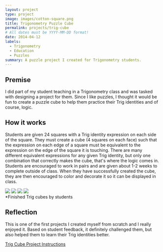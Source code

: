 ```yaml
---
layout: project
type: project
image: images/cotton-square.png
title: Trigonometry Puzzle Cube
permalink: projects/trig-cube
# All dates must be YYYY-MM-DD format!
date: 2014-04-12
labels:
  - Trigonometry
  - Education
  - Puzzles
summary: A puzzle project I created for Trigonometry students.
---
```


## Premise
I did part of my student teaching in a Trigonometry class and was tasked with designing a project for them.  Since I like puzzles, I thought it would be fun to create a puzzle cube to help them practice their Trig identities and of course, logic.


## How it works

Students are given 24 squares with a Trig identity expression on each side of the square.  They must create a cube (4 squares on each face) such that the expression on each edge of a square must be equivalent to the expression on the edge of the square it is touching.  There are many different equivalent expressions for any given Trig identity, but only one combination that correctly makes the cube, that's where the logic comes in.
Students are encouraged to work in pairs and are given about 1-2 weeks to complete outside of class.
When they have successfully created the cube, they are then encouraged to color and decorate it so it can be displayed in class.

<div class="ui medium rounded images">
  <img class="ui image" src="../images/eclipse-trig-cube1.jpg">
  <img class="ui image" src="../images/eclipse-trig-cube2.jpg">
  <img class="ui image" src="../images/eclipse-trig-cube3.jpg">
  <img class="ui image" src="../images/eclipse-trig-cube1.jpg">
</div>
*Finished Trig cubes by students

## Reflection
This is one of the first projects I created myself from scratch and I really enjoyed it.  Based on student feedback, it definitely challenged them, but also helped them to learn their Trig identities better.

[Trig Cube Project Instructions](/ "Project PDF")

